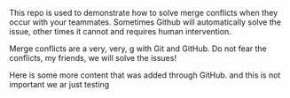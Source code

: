 This repo is used to demonstrate how to solve merge conflicts when they occur with your teammates. Sometimes Github will automatically solve the issue, other times it cannot and requires human intervention.

Merge conflicts are a very, very, g with Git and GitHub. Do not fear the conflicts, my friends, we will solve the issues!

Here is some more content that was added through GitHub.
and this is not important we ar just testing